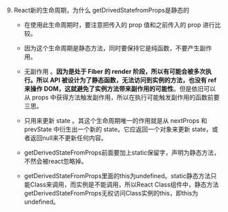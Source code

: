 9.  React新的生命周期，为什么 getDrivedStatefromProps是静态的

      * 在使用此生命周期时，要注意把传入的 prop 值和之前传入的 prop 进行比较。
      * 因为这个生命周期是静态方法，同时要保持它是纯函数，不要产生副作用。


      * 无副作用 。**因为是处于 Fiber 的 render 阶段，所以有可能会被多次执行。所以 API 被设计为了静态函数，无法访问到实例的方法，也没有 ref 来操作 DOM，这就避免了实例方法带来副作用的可能性**。但是依旧可以从 props 中获得方法触发副作用，所以在执行可能触发副作用的函数前要三思。
      * 只用来更新 state 。其这个生命周期唯一的作用就是从 nextProps 和 prevState 中衍生出一个新的 state。它应返回一个对象来更新 state，或者返回null来不更新任何内容。
      * getDerivedStateFromProps前面要加上static保留字，声明为静态方法，不然会被react忽略掉。
      * getDerivedStateFromProps里面的this为undefined。static静态方法只能Class来调用，而实例是不能调用，所以React Class组件中，静态方法getDerivedStateFromProps无权访问Class实例的this，即this为undefined。

<!-- https://mp.weixin.qq.com/s/EO7amWDPozjtdD2SfdP-Yg -->